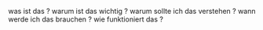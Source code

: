 was ist das ? 
warum ist das wichtig ?
warum sollte ich das verstehen ? 
wann werde ich das brauchen ? 
wie funktioniert das ? 